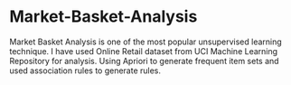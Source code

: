 # Market-Basket-Analysis

Market Basket Analysis is one of the most popular unsupervised learning technique. I have used Online Retail dataset from UCI Machine Learning Repository for analysis. Using Apriori to generate frequent item sets and used association rules to generate rules.
